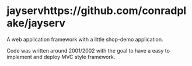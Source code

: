 # jayservhttps://github.com/conradplake/jayserv
A web application framework with a little shop-demo application. 

Code was written around 2001/2002 with the goal to have a easy to implement and deploy MVC style framework.
